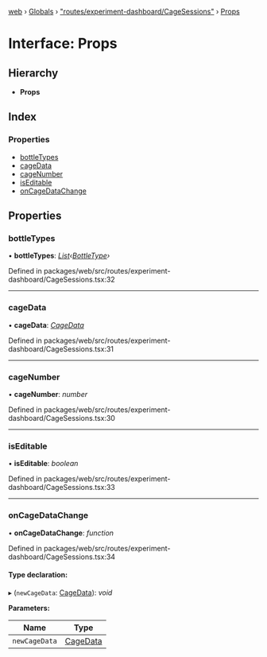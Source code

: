[web](../README.md) › [Globals](../globals.md) › ["routes/experiment-dashboard/CageSessions"](../modules/_routes_experiment_dashboard_cagesessions_.md) › [Props](_routes_experiment_dashboard_cagesessions_.props.md)

# Interface: Props

## Hierarchy

* **Props**

## Index

### Properties

* [bottleTypes](_routes_experiment_dashboard_cagesessions_.props.md#bottletypes)
* [cageData](_routes_experiment_dashboard_cagesessions_.props.md#cagedata)
* [cageNumber](_routes_experiment_dashboard_cagesessions_.props.md#cagenumber)
* [isEditable](_routes_experiment_dashboard_cagesessions_.props.md#iseditable)
* [onCageDataChange](_routes_experiment_dashboard_cagesessions_.props.md#oncagedatachange)

## Properties

###  bottleTypes

• **bottleTypes**: *[List](_routes_experiment_dashboard_cagesessiontable_.cagesessiondata.md#list)‹[BottleType](../modules/_types_.md#bottletype)›*

Defined in packages/web/src/routes/experiment-dashboard/CageSessions.tsx:32

___

###  cageData

• **cageData**: *[CageData](_routes_experiment_dashboard_cagesessions_.cagedata.md)*

Defined in packages/web/src/routes/experiment-dashboard/CageSessions.tsx:31

___

###  cageNumber

• **cageNumber**: *number*

Defined in packages/web/src/routes/experiment-dashboard/CageSessions.tsx:30

___

###  isEditable

• **isEditable**: *boolean*

Defined in packages/web/src/routes/experiment-dashboard/CageSessions.tsx:33

___

###  onCageDataChange

• **onCageDataChange**: *function*

Defined in packages/web/src/routes/experiment-dashboard/CageSessions.tsx:34

#### Type declaration:

▸ (`newCageData`: [CageData](_routes_experiment_dashboard_cagesessions_.cagedata.md)): *void*

**Parameters:**

Name | Type |
------ | ------ |
`newCageData` | [CageData](_routes_experiment_dashboard_cagesessions_.cagedata.md) |
